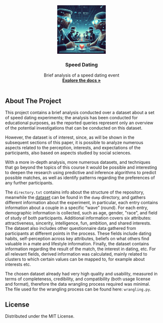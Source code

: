 <!-- PROJECT LOGO -->
<br />
<div align="center">
  <a href="#">
    <img src="logo.jpeg" alt="Logo" width="160" height="160">
  </a>

  <h3 align="center">Speed Dating</h3>
  <p align="center">
    Brief analysis of a speed dating event
    <br />
    <a href="https://github.com/AlessandroCogollo/SMBUD-Project2023/blob/main/SMBUD%20Project%20-%20Alessandro%20Cogollo.pdf"><strong>Explore the docs »</strong></a>
    <br />
    <br />
  </p>
</div>

<!-- ABOUT THE PROJECT -->
## About The Project

This project contains a brief analysis conducted over a dataset about a set of speed dating experiments; the analysis has been conducted for educational purposes, as the reported queries represent only an overview of the potential investigations that can be conducted on this dataset.

However, the dataset is of interest, since, as will be shown in the subsequent sections of this paper, it is possible to analyze numerous aspects related to the perception, interests, and expectations of the participants, also based on aspects studied by social sciences.

With a more in-depth analysis, more numerous datasets, and techniques that go beyond the topics of this course it would be possible and interesting to deepen the research using predictive and inference algorithms to predict possible matches, as well as identify patterns regarding the preferences of any further participants.

The `directory.txt` contains info about the structure of the repository, meanwhile the  <a href="https://www.kaggle.com/datasets/ulrikthygepedersen/speed-dating">dataset</a> can be found in the `dump` directory, and gathers different information about the experiment, in particular, each entry contains information about a couple in a specific “wave” (round). For each entry, demographic information is collected, such as age, gender, "race", and field of study of both participants. Additional information covers six attributes: attractiveness, sincerity, intelligence, fun, ambition, and shared interests. The dataset also includes other questionnaire data gathered from participants at different points in the process. These fields include dating habits, self-perception across key attributes, beliefs on what others find valuable in a mate and lifestyle information. Finally, the dataset contains information regarding the result of the match, the interest in dating, etc. For all relevant fields, derived information was calculated, mainly related to clusters to which certain values can be mapped to, for example about interests etc.

The chosen dataset already had very high quality and usability, measured in terms of completeness, credibility, and compatibility (both usage license and format), therefore the data wrangling process required was minimal. The file used for the wrangling process can be found here: `wrangling.py`.


## License

Distributed under the MIT License. 
